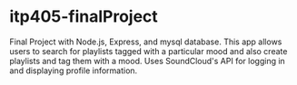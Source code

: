 # itp405-finalProject
Final Project with Node.js, Express, and mysql database.
This app allows users to search for playlists tagged with a particular mood and also create playlists and tag them with a mood. 
Uses SoundCloud's API for logging in and displaying profile information.
